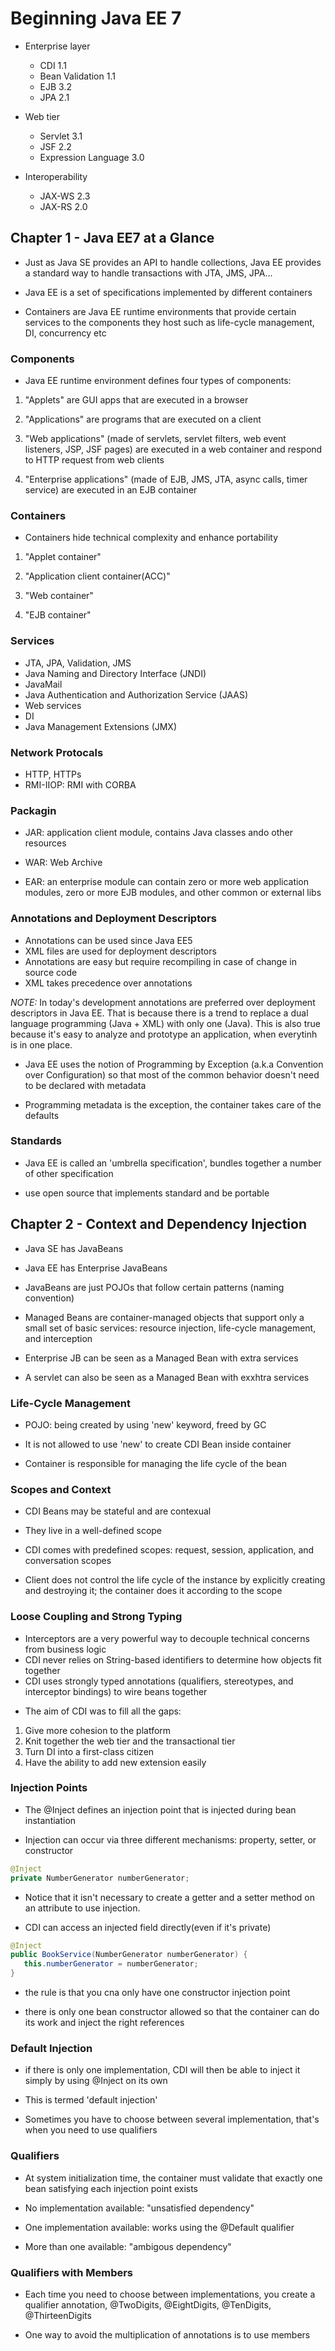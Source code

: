 # Beginning Java EE 7

* Enterprise layer
  - CDI 1.1
  - Bean Validation 1.1
  - EJB 3.2
  - JPA 2.1

* Web tier
  - Servlet 3.1
  - JSF 2.2
  - Expression Language 3.0

* Interoperability
  - JAX-WS 2.3
  - JAX-RS 2.0

## Chapter 1 - Java EE7 at a Glance

- Just as Java SE provides an API to handle collections, Java EE provides a
  standard way to handle transactions with JTA, JMS, JPA...

- Java EE is a set of specifications implemented by different containers

- Containers are Java EE runtime environments that provide certain services to
  the components they host such as life-cycle management, DI, concurrency etc

### Components

- Java EE runtime environment defines four types of components:

1. "Applets" are GUI apps that are executed in a browser

2. "Applications" are programs that are executed on a client

3. "Web applications" (made of servlets, servlet filters, web event listeners,
   JSP, JSF pages) are executed in a web container and respond to HTTP request from web clients

4. "Enterprise applications" (made of EJB, JMS, JTA, async calls, timer service)
   are executed in an EJB container

### Containers

- Containers hide technical complexity and enhance portability

1. "Applet container"

2. "Application client container(ACC)"

3. "Web container"

4. "EJB container"

### Services

- JTA, JPA, Validation, JMS
- Java Naming and Directory Interface (JNDI)
- JavaMail
- Java Authentication and Authorization Service (JAAS)
- Web services
- DI
- Java Management Extensions (JMX)

### Network Protocals

- HTTP, HTTPs
- RMI-IIOP: RMI with CORBA

### Packagin

- JAR: application client module, contains Java classes ando other resources

- WAR: Web Archive

- EAR: an enterprise module can contain zero or more web application modules,
  zero or more EJB modules, and other common or external libs

### Annotations and Deployment Descriptors

- Annotations can be used since Java EE5
- XML files are used for deployment descriptors
- Annotations are easy but require recompiling in case of change in source code
- XML takes precedence over annotations

*NOTE:* In today's development annotations are preferred over deployment
descriptors in Java EE. That is because there is a trend to replace a dual
language programming (Java + XML) with only one (Java). This is also true
because it's easy to analyze and prototype an application, when everytinh is in one place.

- Java EE uses the notion of Programming by Exception (a.k.a Convention over
  Configuration) so that most of the common behavior doesn't need to be declared with metadata

- Programming metadata is the exception, the container takes care of the defaults

### Standards

- Java EE is called an 'umbrella specification', bundles together a number of other specification

- use open source that implements standard and be portable

## Chapter 2 - Context and Dependency Injection

- Java SE has JavaBeans
- Java EE has Enterprise JavaBeans

- JavaBeans are just POJOs that follow certain patterns (naming convention)

- Managed Beans are container-managed objects that support only a small set of
  basic services: resource injection, life-cycle management, and interception

- Enterprise JB can be seen as a Managed Bean with extra services
- A servlet can also be seen as a Managed Bean with exxhtra services

### Life-Cycle Management

- POJO: being created by using 'new' keyword, freed by GC

- It is not allowed to use 'new' to create CDI Bean inside container
- Container is responsible for managing the life cycle of the bean

### Scopes and Context

- CDI Beans may be stateful and are contexual
- They live in a well-defined scope
- CDI comes with predefined scopes: request, session, application, and conversation scopes

- Client does not control the life cycle of the instance by explicitly creating
  and destroying it; the container does it according to the scope


### Loose Coupling and Strong Typing

- Interceptors are a very powerful way to decouple technical concerns from business logic
- CDI never relies on String-based identifiers to determine how objects fit together
- CDI uses strongly typed annotations (qualifiers, stereotypes, and interceptor bindings) to wire beans together


* The aim of CDI was to fill all the gaps:

1. Give more cohesion to the platform
2. Knit together the web tier and the transactional tier
3. Turn DI into a first-class citizen
4. Have the ability to add new extension easily

### Injection Points

- The @Inject defines an injection point that is injected during bean instantiation

- Injection can occur via three different mechanisms: property, setter, or constructor

```java
@Inject
private NumberGenerator numberGenerator;
```
- Notice that it isn't necessary to create a getter and a setter method on an attribute to use injection.

- CDI can access an injected field directly(even if it's private)


```java
@Inject
public BookService(NumberGenerator numberGenerator) {
   this.numberGenerator = numberGenerator;
}
```

- the rule is that you cna only have one constructor injection point

- there is only one bean constructor allowed so that the container can do its
  work and inject the right references

### Default Injection

- if there is only one implementation, CDI will then be able to inject it simply
  by using @Inject on its own

- This is termed 'default injection'

- Sometimes you have to choose between several implementation, that's when you
  need to use qualifiers

### Qualifiers

- At system initialization time, the container must validate that exactly one
  bean satisfying each injection point exists

- No implementation available: "unsatisfied dependency"
- One implementation available: works using the @Default qualifier
- More than one available: "ambigous dependency"

### Qualifiers with Members

- Each time you need to choose between implementations, you create a qualifier
  annotation, @TwoDigits, @EightDigits, @TenDigits, @ThirteenDigits

- One way to avoid the multiplication of annotations is to use members
